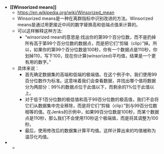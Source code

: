 - **[[Winsorized means]]**
	- https://en.wikipedia.org/wiki/Winsorized_mean
	- Winsorized means是一种在离群指标中识别改进的方法。Winsorized means是通过用更接近中间的数字替换高和低端点值来计算的。
	- 可以这样解释这种方法:
		- “winsorized mean的意思是:找出你的第99个百分位数，而不是扔掉所有高于第99个百分位数的数据点，而是把它们“剪辑（clip）”掉。所以，如果你的第99个百分位数是100秒，你有一个数据点是110秒，你划掉110，写下100，现在你计算(winsorized)平均值，结果是一个更有用的数字。”
	- 具体来说：
		- 首先确定数据集的高端和低端的极端值。在这个例子中，我们使用99百分位数作为标准。这意味着我们会查看数据，并找出哪个值将数据分为两部分：99%的数据点位于此值以下，而剩余的1%位于此值以上。
		- 对于低于1百分位数的极低值和高于99百分位数的极高值，我们不会将它们从数据集中完全移除，而是将它们“剪辑（clip）”到与99百分位数相等的值。在Jenks的示例中，如果99百分位数是100秒，而某个数据点是110秒，那么我们不会使用110秒这个极端值，而是将其调整为100秒。
		- 最后，使用修改后的数据集计算平均值。这样计算出来的均值被称为温莎化均值。
-
	-